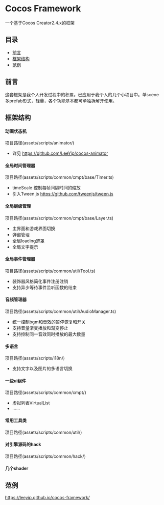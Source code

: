 # Cocos Framework
一个基于Cocos Creator2.4.x的框架

## 目录
- [前言](#preface)
- [框架结构](#framework)
- [范例](#showcase)

## <a id="preface"></a>前言
这套框架是我个人开发过程中的积累，已应用于我个人的几个小项目中。单scene多prefab形式，轻量，各个功能基本都可单独拆解开使用。

## <a id="framework"></a>框架结构
#### 动画状态机
项目路径(assets/scripts/animator/)
- 详见 https://github.com/LeeYip/cocos-animator
#### 全局时间管理器
项目路径(assets/scripts/common/cmpt/base/Timer.ts)
- timeScale 控制每帧间隔时间的缩放
- 引入Tween.js https://github.com/tweenjs/tween.js
#### 全局层级管理
项目路径(assets/scripts/common/cmpt/base/Layer.ts)
- 主界面和游戏界面切换
- 弹窗管理
- 全局loading遮罩
- 全局文字提示
#### 全局事件管理器
项目路径(assets/scripts/common/util/Tool.ts)
- 装饰器风格简化事件注册注销
- 支持异步等待事件监听函数的结束
#### 音频管理器
项目路径(assets/scripts/common/util/AudioManager.ts)
- 统一控制bgm和音效的暂停恢复和开关
- 支持音量渐变播放和渐变停止
- 支持控制同一音效同时播放的最大数量
#### 多语言
项目路径(assets/scripts/i18n/)
- 支持文字以及图片的多语言切换
#### 一些ui组件
项目路径(assets/scripts/common/cmpt/)
- 虚拟列表VirtualList
- ......
#### 常用工具类
项目路径(assets/scripts/common/util/)
#### 对引擎源码的hack
项目路径(assets/scripts/common/hack/)
#### 几个shader

## <a id="showcase"></a>范例
https://leeyip.github.io/cocos-framework/